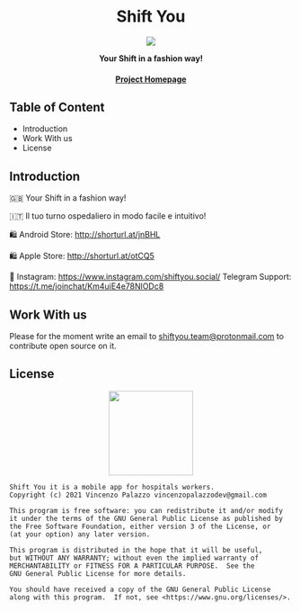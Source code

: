 <div align="center">
  <h1>Shift You</h1>

  <img src="https://github.com/shiftyou-opensource/shiftyou.icons/blob/main/main_icon/res/mipmap-xxxhdpi/ic_launcher.png" />

  <p>
    <strong>Your Shift in a fashion way!</strong>
  </p>

  <p>
  </p>

  <h4>
    <a href="https://github.com/shiftyou-opensource">Project Homepage</a>
  </h4>
</div>

## Table of Content

- Introduction
- Work With us
- License

## Introduction

🇬🇧 Your Shift in a fashion way!

🇮🇹 Il tuo turno ospedaliero in modo facile e intuitivo!


🛍 Android Store: http://shorturl.at/jnBHL

🛍 Apple Store:  http://shorturl.at/otCQ5


📸 Instagram: https://www.instagram.com/shiftyou.social/
Telegram Support: https://t.me/joinchat/Km4uiE4e78NlODc8

## Work With us

Please for the moment write an email to shiftyou.team@protonmail.com to contribute open source on it.

## License

<div align="center">
  <img src="https://opensource.org/files/osi_keyhole_300X300_90ppi_0.png" width="150" height="150"/>
</div>

    Shift You it is a mobile app for hospitals workers.
    Copyright (c) 2021 Vincenzo Palazzo vincenzopalazzodev@gmail.com

    This program is free software: you can redistribute it and/or modify
    it under the terms of the GNU General Public License as published by
    the Free Software Foundation, either version 3 of the License, or
    (at your option) any later version.

    This program is distributed in the hope that it will be useful,
    but WITHOUT ANY WARRANTY; without even the implied warranty of
    MERCHANTABILITY or FITNESS FOR A PARTICULAR PURPOSE.  See the
    GNU General Public License for more details.

    You should have received a copy of the GNU General Public License
    along with this program.  If not, see <https://www.gnu.org/licenses/>.
